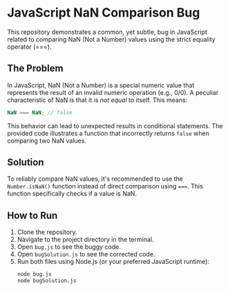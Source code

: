 # JavaScript NaN Comparison Bug

This repository demonstrates a common, yet subtle, bug in JavaScript related to comparing NaN (Not a Number) values using the strict equality operator (===).

## The Problem

In JavaScript, NaN (Not a Number) is a special numeric value that represents the result of an invalid numeric operation (e.g., 0/0).  A peculiar characteristic of NaN is that it is *not equal* to itself. This means:

```javascript
NaN === NaN; // false
```

This behavior can lead to unexpected results in conditional statements.  The provided code illustrates a function that incorrectly returns `false` when comparing two NaN values.

## Solution

To reliably compare NaN values, it's recommended to use the `Number.isNaN()` function instead of direct comparison using `===`. This function specifically checks if a value is NaN.

## How to Run

1. Clone the repository.
2. Navigate to the project directory in the terminal.
3. Open `bug.js` to see the buggy code.
4. Open `bugSolution.js` to see the corrected code.
5. Run both files using Node.js (or your preferred JavaScript runtime):
   ```bash
   node bug.js
   node bugSolution.js
   ```